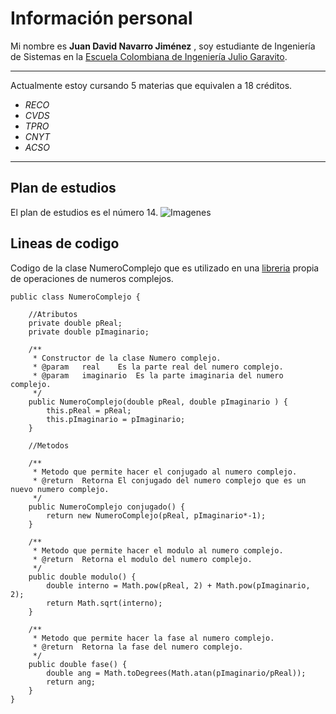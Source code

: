 
# Información personal 
Mi nombre es **Juan David Navarro Jiménez** , soy estudiante de
Ingeniería de Sistemas en la [Escuela Colombiana de Ingeniería Julio Garavito](https://www.escuelaing.edu.co/es/). 

---

Actualmente estoy cursando 5 materias que equivalen a 18 créditos.
-	*RECO*
-	*CVDS*
-	*TPRO*
-	*CNYT*
-	*ACSO*

---

## Plan de estudios
El plan de estudios es el número 14.
![Imagenes](https://github.com/JuanNavarroJ/Laboratorio1-Introduccion-GIT/blob/master/Juan%20David%20Navarro%20Jimenez/Img/PlanDeEstudios.PNG)

## Lineas de codigo
Codigo de la clase NumeroComplejo que es utilizado en una [libreria](https://github.com/JuanNavarroJ/LibreriaCNYT) propia
de operaciones de numeros complejos. 
```	
public class NumeroComplejo {
	
	//Atributos
	private double pReal;
	private double pImaginario;
	
	/**
	 * Constructor de la clase Numero complejo.
	 * @param	real	Es la parte real del numero complejo.
	 * @param	imaginario	Es la parte imaginaria del numero complejo.
	 */
	public NumeroComplejo(double pReal, double pImaginario ) {
		this.pReal = pReal;
		this.pImaginario = pImaginario;
	}
	
	//Metodos
	
	/**
	 * Metodo que permite hacer el conjugado al numero complejo.
	 * @return	Retorna El conjugado del numero complejo que es un nuevo numero complejo.
	 */
	public NumeroComplejo conjugado() {
		return new NumeroComplejo(pReal, pImaginario*-1);
	}
	
	/**
	 * Metodo que permite hacer el modulo al numero complejo.
	 * @return	Retorna el modulo del numero complejo.
	 */
	public double modulo() {
		double interno = Math.pow(pReal, 2) + Math.pow(pImaginario, 2);
		return Math.sqrt(interno);
	}
	
	/**
	 * Metodo que permite hacer la fase al numero complejo.
	 * @return	Retorna la fase del numero complejo.
	 */
	public double fase() {
		double ang = Math.toDegrees(Math.atan(pImaginario/pReal));
		return ang;
	}
}
```